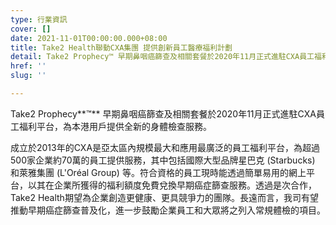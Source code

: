 ```yaml
---
type: 行業資訊
cover: []
date: 2021-11-01T00:00:00.000+08:00
title: Take2 Health聯動CXA集團 提供創新員工醫療福利計劃
detail: Take2 Prophecy™ 早期鼻咽癌篩查及相關套餐於2020年11月正式進駐CXA員工福利平台，為本港用戶提供全新的身體檢查服務。
href: ''
slug: ''

---
```

Take2 Prophecy**™** 早期鼻咽癌篩查及相關套餐於2020年11月正式進駐CXA員工福利平台，為本港用戶提供全新的身體檢查服務。

成立於2013年的CXA是亞太區內規模最大和應用最廣泛的員工福利平台，為超過500家企業約70萬的員工提供服務，其中包括國際大型品牌星巴克 (Starbucks) 和萊雅集團 (L'Oréal Group) 等。符合資格的員工現時能透過簡單易用的網上平台，以其在企業所獲得的福利額度免費兌換早期癌症篩查服務。透過是次合作，Take2 Health期望為企業創造更健康、更具競爭力的團隊。長遠而言，我司有望推動早期癌症篩查普及化，進一步鼓勵企業員工和大眾將之列入常規體檢的項目。